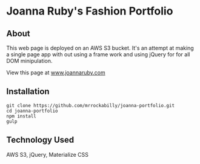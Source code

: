 # Joanna Ruby's Fashion Portfolio

## About

This web page is deployed on an AWS S3 bucket. It's an attempt at making a single page app with out using a frame work and using jQuery for
for all DOM minipulation.

View this page at www.joannaruby.com

## Installation

```
git clone https://github.com/mrrockabilly/joanna-portfolio.git
cd joanna-portfolio
npm install
gulp
```

## Technology Used

AWS S3, jQuery, Materialize CSS

